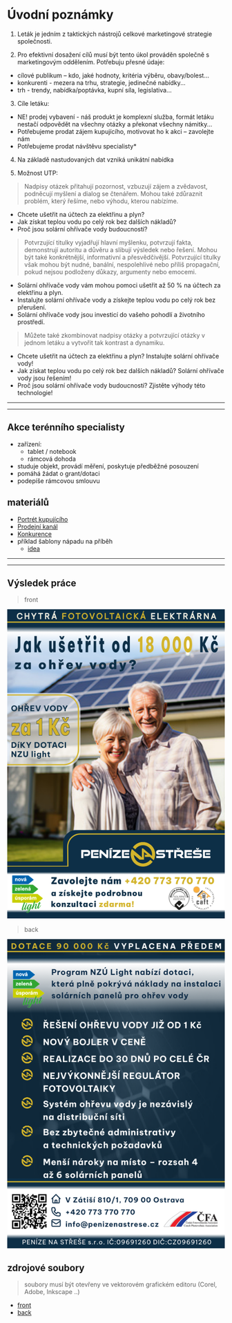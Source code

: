 # Úvodní poznámky

1. Leták je jedním z taktických nástrojů celkové marketingové strategie společnosti.

2. Pro efektivní dosažení cílů musí být tento úkol prováděn společně s marketingovým oddělením. Potřebuju přesné údaje:

- cílové publikum – kdo, jaké hodnoty, kritéria výběru, obavy/bolest...
- konkurenti - mezera na trhu, strategie, jedinečné nabídky...
- trh - trendy, nabídka/poptávka, kupní síla, legislativa...

3. Cíle letáku:

- NE! prodej vybavení - náš produkt je komplexní služba, formát letáku nestačí odpovědět na všechny otázky a překonat všechny námitky...
- Potřebujeme prodat zájem kupujícího, motivovat ho k akci – zavolejte nám
- Potřebujeme prodat návštěvu specialisty*

4. Na základě nastudovaných dat vzniká unikátní nabídka

5. Možnost UTP:

> Nadpisy otázek přitahují pozornost, vzbuzují zájem a zvědavost,  podněcují myšlení a dialog se čtenářem. Mohou také zdůraznit problém, který řešíme, nebo výhodu, kterou nabízíme.

- Chcete ušetřit na účtech za elektřinu a plyn?
- Jak získat teplou vodu po celý rok bez dalších nákladů?
- Proč jsou solární ohřívače vody budoucností?

> Potvrzující titulky vyjadřují hlavní myšlenku, potvrzují fakta, demonstrují autoritu a důvěru a slibují výsledek nebo řešení. Mohou být také konkrétnější, informativní a přesvědčivější. Potvrzující titulky však mohou být nudné, banální, nespolehlivé nebo příliš propagační, pokud nejsou podloženy důkazy, argumenty nebo emocemi.

- Solární ohřívače vody vám mohou pomoci ušetřit až 50 % na účtech za elektřinu a plyn.
- Instalujte solární ohřívače vody a získejte teplou vodu po celý rok bez přerušení.
- Solární ohřívače vody jsou investicí do vašeho pohodlí a životního prostředí.

> Můžete také zkombinovat nadpisy otázky a potvrzující otázky v jednom letáku a vytvořit tak kontrast a dynamiku.

- Chcete ušetřit na účtech za elektřinu a plyn? Instalujte solární ohřívače vody!
- Jak získat teplou vodu po celý rok bez dalších nákladů? Solární ohřívače vody jsou řešením!
- Proč jsou solární ohřívače vody budoucností? Zjistěte výhody této technologie!

******
******

## Akce terénního specialisty

- zařízení:
  - tablet / notebook
  - rámcová dohoda
- studuje objekt, provádí měření, poskytuje předběžné posouzení
- pomáhá žádat o grant/dotaci
- podepíše rámcovou smlouvu

## materiálů

- [Portrét kupujícího](./portret.md)
- [Prodejní kanál](./kanal.md)
- [Konkurence](https://docs.google.com/document/d/1-mHObZIH_EII31nMyvAe8bqFMPDzhSNIJbAfLK9VaPM/edit?usp=sharing)
- příklad šablony nápadu na příběh
  - [idea](https://docs.google.com/document/d/1oF4A_Sfx8Kc43L42bYJaAlsPPNdqEBq5NLIQ_rn59mU/edit?usp=sharing)

******
******

## Výsledek práce

> front

![front](./list-a5-front.png)

> back

![back](./list-a5-back.png)

## zdrojové soubory

> soubory musí být otevřeny ve vektorovém grafickém editoru (Corel, Adobe, Inkscape ..)

- [front](./list-a5-front.svg)
- [back](./list-a5-backt.svg)
